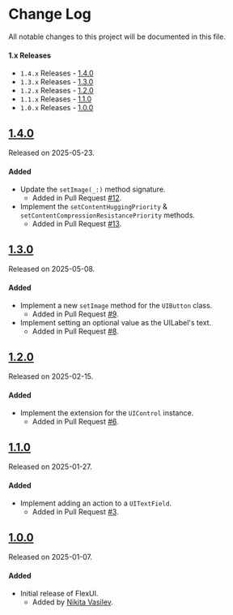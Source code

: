 # Change Log
All notable changes to this project will be documented in this file.

#### 1.x Releases
- `1.4.x` Releases - [1.4.0](#140)
- `1.3.x` Releases - [1.3.0](#130)
- `1.2.x` Releases - [1.2.0](#120)
- `1.1.x` Releases - [1.1.0](#110)
- `1.0.x` Releases - [1.0.0](#100)

## [1.4.0](https://github.com/space-code/flex-ui/releases/tag/1.4.0)
Released on 2025-05-23.

#### Added
- Update the `setImage(_:)` method signature.
  - Added in Pull Request [#12](https://github.com/space-code/flex-ui/pull/12).
- Implement the `setContentHuggingPriority` & `setContentCompressionResistancePriority` methods.
  - Added in Pull Request [#13](https://github.com/space-code/flex-ui/pull/13).

## [1.3.0](https://github.com/space-code/flex-ui/releases/tag/1.3.0)
Released on 2025-05-08.

#### Added
- Implement a new `setImage` method for the `UIButton` class.
  - Added in Pull Request [#9](https://github.com/space-code/flex-ui/pull/9).
- Implement setting an optional value as the UILabel's text.
  - Added in Pull Request [#8](https://github.com/space-code/flex-ui/pull/8).

## [1.2.0](https://github.com/space-code/flex-ui/releases/tag/1.2.0)
Released on 2025-02-15.

#### Added
- Implement the extension for the `UIControl` instance.
  - Added in Pull Request [#6](https://github.com/space-code/flex-ui/pull/6).

## [1.1.0](https://github.com/space-code/flex-ui/releases/tag/1.1.0)
Released on 2025-01-27.

#### Added
- Implement adding an action to a `UITextField`.
  - Added in Pull Request [#3](https://github.com/space-code/flex-ui/pull/3).

## [1.0.0](https://github.com/space-code/flex-ui/releases/tag/1.0.0)
Released on 2025-01-07.

#### Added
- Initial release of FlexUI.
  - Added by [Nikita Vasilev](https://github.com/ns-vasilev).
